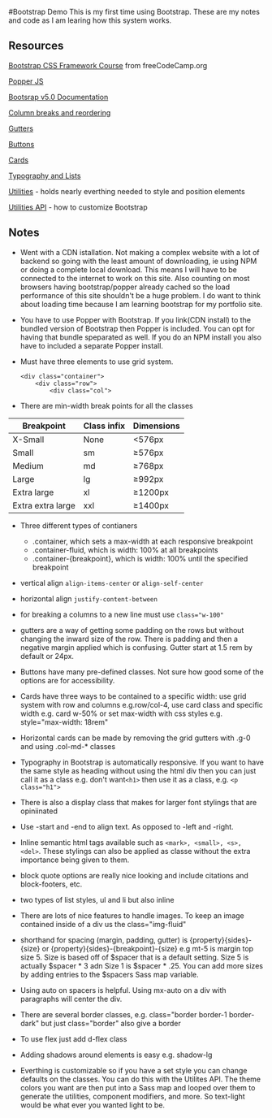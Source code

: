 #Bootstrap Demo
This is my first time using Bootstrap. These are my notes and code as I am learing how this system works.

## Resources
[Bootstrap CSS Framework Course](https://www.youtube.com/watch?v=-qfEOE4vtxE) from freeCodeCamp.org

[Popper JS](https://popper.js.org/)

[Bootsrap v5.0 Documentation](https://getbootstrap.com/docs/5.0/getting-started/introduction/)

[Column breaks and reordering](https://getbootstrap.com/docs/5.0/layout/columns/#column-breaks)

[Gutters](https://getbootstrap.com/docs/5.0/layout/gutters/#how-they-work)

[Buttons](https://getbootstrap.com/docs/5.0/components/buttons/)

[Cards](https://getbootstrap.com/docs/5.0/components/card/)

[Typography and Lists](https://getbootstrap.com/docs/5.0/content/typography/)

[Utilities](https://getbootstrap.com/docs/5.0/utilities/api/) - holds nearly everthing needed to style and position elements

[Utilities API](https://getbootstrap.com/docs/5.0/utilities/api/#using-the-api) - how to customize Bootstrap





## Notes

- Went with a CDN istallation. Not making a complex website with a lot of backend so going with the least amount of downloading, ie using NPM or doing a complete local download. This means I will have to be connected to the internet to work on this site. Also counting on  most browsers having bootstrap/popper already cached so the load performance of this site shouldn't be a huge problem. I do want to think about loading time because I am learning bootstrap for my portfolio site.

- You have to use Popper with Bootstrap. If you link(CDN install) to the bundled version of Bootstrap then Popper is included. You can opt for having that bundle speparated as well. If you do an NPM install you also have to included a separate Popper install.

- Must have three elements to use grid system. 
    ```
    <div class="container"> 
        <div class="row"> 
            <div class="col">
    ```
- There are min-width break points for all the classes

| Breakpoint | Class infix | Dimensions |
| --- | --- | --- |
| X-Small | None | <576px |
| Small | sm | ≥576px |
| Medium | md | ≥768px |
| Large | lg | ≥992px |
| Extra large | xl | ≥1200px |
| Extra extra large | xxl | ≥1400px |

- Three different types of contianers
    - .container, which sets a max-width at each responsive breakpoint
    - .container-fluid, which is width: 100% at all breakpoints
    - .container-{breakpoint}, which is width: 100% until the specified breakpoint 

- vertical align ```align-items-center``` or ``` align-self-center ```
- horizontal align ```justify-content-between ```
- for breaking a columns to a new line must use ```class="w-100"```
- gutters are a way of getting some padding on the rows but without changing the inward size of the row. There is padding and then a negative margin applied which is confusing. Gutter start at 1.5 rem by default or 24px.
- Buttons have many pre-defined classes. Not sure how good some of the options are for accessibility.
- Cards have three ways to be contained to a specific width: use grid system with row and columns e.g.row/col-4, use card class and specific width e.g. card w-50% or set max-width with css styles e.g. style="max-width: 18rem"
- Horizontal cards can be made by removing the grid gutters with .g-0 and using .col-md-* classes
- Typography in Bootstrap is automatically responsive. If you want to have the same style as heading without using the html div then you can just call it as a class e.g. don't want```<h1>``` then use it as a class, e.g. ```<p class="h1"> ```
- There is also a display class that makes for larger font stylings that are opiniinated
- Use -start and -end to align text. As opposed to -left and -right.
- Inline semantic html tags available such as ``` <mark>, <small>, <s>, <del> ```. These stylings can also be applied as classe without the extra importance being given to them.
- block quote options are really nice looking and include citations and block-footers, etc.
- two types of list styles, ul and li but also inline 
- There are lots of nice features to handle images. To keep an image contained inside of a div us the class="img-fluid" 
- shorthand for spacing (margin, padding, gutter) is {property}{sides}-{size} or {property}{sides}-{breakpoint}-{size} e.g mt-5 is margin top size 5. Size is based off of $spacer that is a default setting. Size 5 is actually $spacer * 3 adn Size 1 is $spacer * .25. You can add more sizes by adding entries to the $spacers Sass map variable.
- Using auto on spacers is helpful. Using mx-auto on a div with paragraphs will center the div.
- There are several border classes, e.g. class="border border-1 border-dark" but just class="border" also give a border
- To use flex just add d-flex class
- Adding shadows around elements is easy e.g. shadow-lg
- Everthing is customizable so if you have a set style you can change defaults on the classes. You can do this with the Utilites API. The theme colors you want are then put into a Sass map and looped over them to generate the utilities, component modifiers, and more. So text-light would be what ever you wanted light to be.




